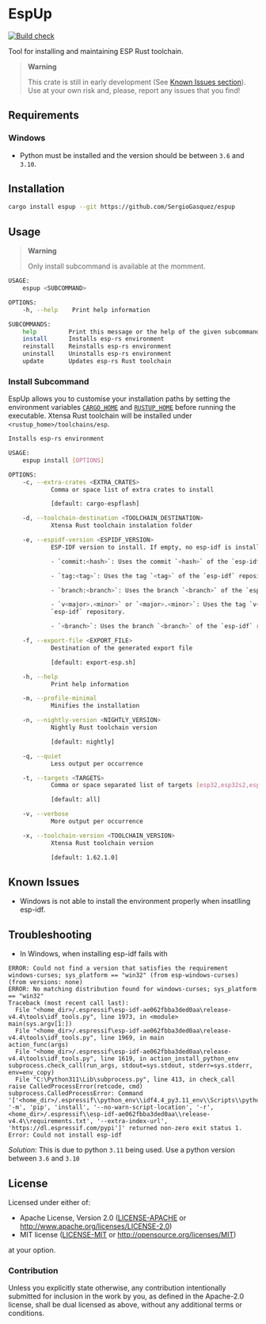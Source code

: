 # EspUp
[![Build check](https://github.com/SergioGasquez/espup/actions/workflows/build.yaml/badge.svg)](https://github.com/SergioGasquez/espup/actions/workflows/build.yaml)

Tool for installing and maintaining ESP Rust toolchain.
> **Warning**
>
>  This crate is still in early development (See [Known Issues section](#known-issues)). Use at your own risk and, please, report any issues that you find!

## Requirements
### Windows
- Python must be installed and the version should be between `3.6` and `3.10`.

## Installation
```sh
cargo install espup --git https://github.com/SergioGasquez/espup
```
## Usage
> **Warning**
>
>  Only install subcommand is available at the momment.
```sh
USAGE:
    espup <SUBCOMMAND>

OPTIONS:
    -h, --help    Print help information

SUBCOMMANDS:
    help         Print this message or the help of the given subcommand(s)
    install      Installs esp-rs environment
    reinstall    Reinstalls esp-rs environment
    uninstall    Uninstalls esp-rs environment
    update       Updates esp-rs Rust toolchain
```
### Install Subcommand
EspUp allows you to customise your installation paths by setting the environment
variables [`CARGO_HOME`](https://doc.rust-lang.org/cargo/reference/environment-variables.html)
and [`RUSTUP_HOME`](https://rust-lang.github.io/rustup/environment-variables.html) before running the executable.
Xtensa Rust toolchain will be installed under `<rustup_home>/toolchains/esp`.
```sh
Installs esp-rs environment

USAGE:
    espup install [OPTIONS]

OPTIONS:
    -c, --extra-crates <EXTRA_CRATES>
            Comma or space list of extra crates to install

            [default: cargo-espflash]

    -d, --toolchain-destination <TOOLCHAIN_DESTINATION>
            Xtensa Rust toolchain instalation folder

    -e, --espidf-version <ESPIDF_VERSION>
            ESP-IDF version to install. If empty, no esp-idf is installed. Version format:

            - `commit:<hash>`: Uses the commit `<hash>` of the `esp-idf` repository.

            - `tag:<tag>`: Uses the tag `<tag>` of the `esp-idf` repository.

            - `branch:<branch>`: Uses the branch `<branch>` of the `esp-idf` repository.

            - `v<major>.<minor>` or `<major>.<minor>`: Uses the tag `v<major>.<minor>` of the
            `esp-idf` repository.

            - `<branch>`: Uses the branch `<branch>` of the `esp-idf` repository.

    -f, --export-file <EXPORT_FILE>
            Destination of the generated export file

            [default: export-esp.sh]

    -h, --help
            Print help information

    -m, --profile-minimal
            Minifies the installation

    -n, --nightly-version <NIGHTLY_VERSION>
            Nightly Rust toolchain version

            [default: nightly]

    -q, --quiet
            Less output per occurrence

    -t, --targets <TARGETS>
            Comma or space separated list of targets [esp32,esp32s2,esp32s3,esp32c3,all]

            [default: all]

    -v, --verbose
            More output per occurrence

    -x, --toolchain-version <TOOLCHAIN_VERSION>
            Xtensa Rust toolchain version

            [default: 1.62.1.0]
```
## Known Issues
 - Windows is not able to install the environment properly when insatlling esp-idf.

## Troubleshooting
- In Windows, when installing esp-idf fails with
```
ERROR: Could not find a version that satisfies the requirement windows-curses; sys_platform == "win32" (from esp-windows-curses) (from versions: none)
ERROR: No matching distribution found for windows-curses; sys_platform == "win32"
Traceback (most recent call last):
  File "<home_dir>/.espressif\esp-idf-ae062fbba3ded0aa\release-v4.4\tools\idf_tools.py", line 1973, in <module>
main(sys.argv[1:])
  File "<home_dir>/.espressif\esp-idf-ae062fbba3ded0aa\release-v4.4\tools\idf_tools.py", line 1969, in main
action_func(args)
  File "<home_dir>/.espressif\esp-idf-ae062fbba3ded0aa\release-v4.4\tools\idf_tools.py", line 1619, in action_install_python_env
subprocess.check_call(run_args, stdout=sys.stdout, stderr=sys.stderr, env=env_copy)
  File "C:\Python311\Lib\subprocess.py", line 413, in check_call
raise CalledProcessError(retcode, cmd)
subprocess.CalledProcessError: Command '['<home_dir>/.espressif\\python_env\\idf4.4_py3.11_env\\Scripts\\python.exe', '-m', 'pip', 'install', '--no-warn-script-location', '-r', <home_dir>/.espressif\\esp-idf-ae062fbba3ded0aa\\release-v4.4\\requirements.txt', '--extra-index-url', 'https://dl.espressif.com/pypi']' returned non-zero exit status 1.
Error: Could not install esp-idf
```
*_Solution_*: This is due to python `3.11` being used. Use a python version between `3.6` and `3.10`

## License

Licensed under either of:

- Apache License, Version 2.0 ([LICENSE-APACHE](LICENSE-APACHE) or http://www.apache.org/licenses/LICENSE-2.0)
- MIT license ([LICENSE-MIT](LICENSE-MIT) or http://opensource.org/licenses/MIT)

at your option.

### Contribution

Unless you explicitly state otherwise, any contribution intentionally submitted for inclusion in
the work by you, as defined in the Apache-2.0 license, shall be dual licensed as above, without
any additional terms or conditions.
